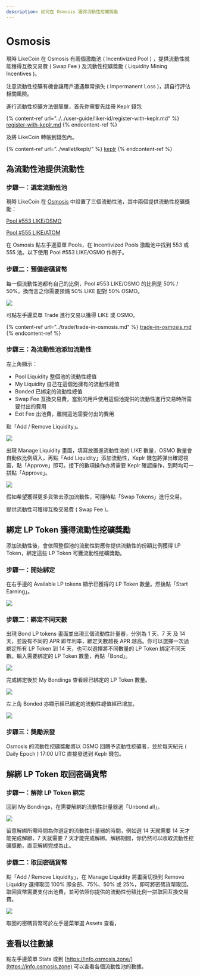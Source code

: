 ```yaml
---
description: 如何在 Osmosis 獲得流動性挖礦獎勵
---
```


# Osmosis

現時 LikeCoin 在 Osmosis 有兩個激勵池 ( Incentivized Pool ) ，提供流動性就能獲得互換交易費 ( Swap Fee ) 及流動性挖礦獎勵 ( Liquidity Mining Incentives )。

注意流動性挖礦有機會讓用戶遭遇無常損失 ( Impermanent Loss )，請自行評估相關風險。

進行流動性挖礦方法很簡單，首先你需要先註冊 Keplr 錢包

{% content-ref url="../../user-guide/liker-id/register-with-keplr.md" %}
[register-with-keplr.md](../../user-guide/liker-id/register-with-keplr.md)
{% endcontent-ref %}

及將 LikeCoin 轉帳到錢包內。

{% content-ref url="../wallet/keplr/" %}
[keplr](../wallet/keplr/)
{% endcontent-ref %}

## 為流動性池提供流動性

### 步驟一：選定流動性池

現時 LikeCoin 在 [Osmosis](https://app.osmosis.zone) 中設置了三個流動性池，其中兩個提供流動性挖礦獎勵：

[Pool #553 LIKE/OSMO](https://app.osmosis.zone/pool/553)

[Pool #555 LIKE/ATOM](https://app.osmosis.zone/pool/555)

在 Osmosis 點左手邊菜單 Pools，在 Incentivized Pools 激勵池中找到 553 或 555 池。以下使用 Pool #553 LIKE/OSMO 作例子。

### 步驟二：預備密碼貨幣

每一個流動性池都有自己的比例，Pool #553 LIKE/OSMO 的比例是 50% / 50%，換而言之你需要預備 50% LIKE 配對 50% OSMO。

![](<../../.gitbook/assets/Osmosis LP 01.png>)

可點左手邊菜單 Trade 進行交易以獲得 LIKE 或 OSMO。

{% content-ref url="../trade/trade-in-osmosis.md" %}
[trade-in-osmosis.md](../trade/trade-in-osmosis.md)
{% endcontent-ref %}

### 步驟三：為流動性池添加流動性

左上角顯示：

* Pool Liquidity 整個池的流動性總值
* My Liquidity 自己在這個池擁有的流動性總值
* Bonded 已綁定的流動性總值
* Swap Fee 互換交易費，當別的用戶使用這個池提供的流動性進行交易時所需要付出的費用
* Exit Fee 出池費，離開這池需要付出的費用

點「Add / Remove Liquidity」。

![](<../../.gitbook/assets/Osmosis LP 02.png>)

出現 Manage Liquidity 畫面，填寫放置進流動性池的 LIKE 數量，OSMO 數量會自動依比例填入，再點「Add Liquidity」添加流動性，Keplr 錢包將彈出確認視窗，點「Approve」即可。接下的數項操作亦將需要 Keplr 確認操作，到時均可一拼點「Approve」。

![](<../../.gitbook/assets/Osmosis LP 03.png>)

假如希望獲得更多貨幣去添加流動性，可隨時點「Swap Tokens」進行交易。

提供流動性可獲得互換交易費 ( Swap Fee )。

## 綁定 LP Token 獲得流動性挖礦獎勵

添加流動性後，會依照整個池的流動性對應你提供流動性的份額比例獲得 LP Token，綁定這些 LP Token 可獲流動性挖礦獎勵。

### 步驟一：開始綁定

在右手邊的 Available LP tokens 顯示已獲得的 LP Token 數量。然後點「Start Earning」。

![](<../../.gitbook/assets/Osmosis LP 04.png>)

### 步驟二：綁定不同天數

出現 Bond LP tokens 畫面並出現三個流動性計量器，分別為 1 天、7 天 及 14 天，並設有不同的 APR 即年利率，綁定天數越長 APR 越高。你可以選擇一次過綁定所有 LP Token 到 14 天，也可以選擇將不同數量的 LP Token 綁定不同天數。輸入需要綁定的 LP Token 數量，再點「Bond」。

![](<../../.gitbook/assets/Osmosis LP 05.png>)

完成綁定後於 My Bondings 查看經已綁定的 LP Token 數量。

![](<../../.gitbook/assets/Osmosis LP 06.png>)

左上角 Bonded 亦顯示經已綁定的流動性總值經已增加。

![](<../../.gitbook/assets/Osmosis LP 09.png>)

### 步驟三：獎勵派發

Osmosis 的流動性挖礦獎勵將以 OSMO 回饋予流動性挖礦者，並於每天紀元 ( Daily Epoch ) 17:00 UTC 直接發送到 Keplr 錢包。

## 解綁 LP Token 取回密碼貨幣

### 步驟一：解除 LP Token 綁定

回到 My Bondings，在需要解綁的流動性計量器選「Unbond all」。

![](<../../.gitbook/assets/Osmosis LP 07.png>)

留意解綁所需時間為你選定的流動性計量器的時間，例如選 14 天就需要 14 天才能完成解綁，7 天就需要 7 天才能完成解綁。解綁期間，你仍然可以收取流動性挖礦獎勵，直至解綁完成為止。

### 步驟二：取回密碼貨幣

點「Add / Remove Liquidity」，在 Manage Liquidity 將畫面切換到 Remove Liquidity 選擇取回 100% 即全部、75%、50% 或 25%，即可將密碼貨幣取回。取回貨幣需要支付出池費，並可依照你提供的流動性份額比例一拼取回互換交易費。

![](<../../.gitbook/assets/Osmosis LP 08.png>)

取回的密碼貨幣可於左手邊菜單選 Assets 查看，

## 查看以往數據

點左手邊菜單 Stats 或到 [https://info.osmosis.zone/](https://info.osmosis.zone) 可以查看各個流動性池的數據。

